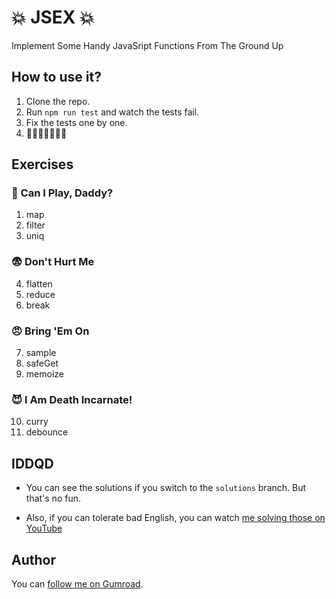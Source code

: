 # 💥 JSEX 💥
Implement Some Handy JavaSript Functions From The Ground Up

## How to use it?

1. Clone the repo.
2. Run `npm run test` and watch the tests fail.
3. Fix the tests one by one.
4. 🍕💃🍕💃🍻🍻🍻

## Exercises

### 👶 Can I Play, Daddy?
01. map
02. filter
03. uniq

### 😨 Don't Hurt Me
04. flatten
05. reduce
06. break

### 😠 Bring 'Em On
07. sample
08. safeGet
09. memoize

### 😈 I Am Death Incarnate!
10. curry
11. debounce

## IDDQD

- You can see the solutions if you switch to the `solutions` branch. But that's
no fun.

- Also, if you can tolerate bad English, you can watch [me solving those on YouTube](https://www.youtube.com/watch?v=65QqohgV-co)

## Author

You can [follow me on Gumroad](https://gumroad.com/yanis_t).
